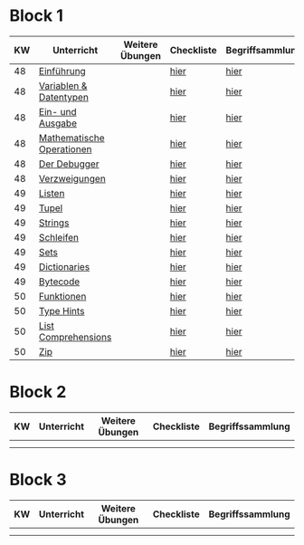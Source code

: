 # Block 1

| KW | Unterricht                                                          | Weitere Übungen | Checkliste                                        | Begriffsammlung                                            |
|----|---------------------------------------------------------------------|-----------------|---------------------------------------------------|------------------------------------------------------------|
| 48 | [Einführung](python_grundlagen/python_grundlagen/python_grundlagen.md)                |                 | [hier](python_grundlagen/python_grundlagen/checklist.md) | [hier](python_grundlagen/python_grundlagen/Begriffe.md)    |
| 48 | [Variablen & Datentypen](python_grundlagen/variables_types/variablen_datentypen.md) |                 | [hier](python_grundlagen/variablen_datentypen/checklist.md) | [hier](python_grundlagen/variablen_datentypen/Begriffe.md) |
| 48 | [Ein- und Ausgabe](python_grundlagen/input_output/input_output.md)               |                 | [hier](python_grundlagen/input_output/checklist.md) | [hier](python_grundlagen/input_output/Begriffe.md)   |
| 48 | [Mathematische Operationen](python_grundlagen/math_operations/math_operations.md)   |                 | [hier](python_grundlagen/math_operations/checklist.md) | [hier](python_grundlagen/math_operations/Begriffe.md) |
| 48 | [Der Debugger](python_grundlagen/debugging/debugging.md)                      |                 | [hier](python_grundlagen/debuggun/checklistg.md)  | [hier](python_grundlagen/debugging/Begriffe.md)      |
| 48 | [Verzweigungen](python_grundlagen/if_elif_else/if_elif_else.md)                  |                 | [hier](python_grundlagen/if_elif_els/checkliste.md) | [hier](python_grundlagen/if_elif_els/Begriffee.md)   |
| 49 | [Listen](python_grundlagen/lists/lists.md)                                |                 | [hier](python_grundlagen/list/checklists.md)      | [hier](python_grundlagen/lists/Begriffe.md)          |
| 49 | [Tupel](python_grundlagen/tupel/tupel.md)                                 |                 | [hier](python_grundlagen/tupel/checklist.md)            | [hier](python_grundlagen/tupel/Begriffe.md)          |
| 49 | [Strings](python_grundlagen/strings/strings.md)                             |                 | [hier](python_grundlagen/string/checklists.md)    | [hier](python_grundlagen/strin/Begriffeg.md)        |
| 49 | [Schleifen](python_grundlagen/loops/loops.md)                             |                 | [hier](python_grundlagen/loops/checklist.md)      | [hier](python_grundlagen/loops/Begriffe.md)         |
| 49 | [Sets](python_grundlagen/sets/sets.md)                                   |                 | [hier](python_grundlagen/sets/checklist.md)       | [hier](python_grundlagen/sets/Begriffe.md)          |
| 49 | [Dictionaries](python_grundlagen/dictionaries/dictionaries.md)                   |                 | [hier](python_grundlagen/dictionaries/checklist.md) | [hier](python_grundlagen/dictionaries/Begriffe.md)  |
| 49 | [Bytecode](python_grundlagen/bytecode/bytecode.md)                           |                 | [hier](python_grundlagen/bytecode/checklist.md)   | [hier](python_grundlagen/bytecode/Begriffe.md)      |
| 50 | [Funktionen](python_grundlagen/functions/functions.md)                        |                 | [hier](python_grundlagen/functions/checklist.md)   | [hier](python_grundlagen/functions/Begriffe.md)     |
| 50 | [Type Hints](python_grundlagen/type_hints/type_hints.md)                       |                 | [hier](python_grundlagen/type_hints/checklist.md)  | [hier](python_grundlagen/type_hints/Begriffe.md)    |
| 50 | [List Comprehensions](python_grundlagen/list_comp/list_comp.md)               |                 | [hier](python_grundlagen/list_comp/checklist.md)   | [hier](python_grundlagen/list_comp/Begriffe.md)     |
| 50 | [Zip](python_grundlagen/zip/zip.md)                                     |                 | [hier](python_grundlagen/zip/checklist.md)         | [hier](python_grundlagen/zip/Begriffe.md)           |

# Block 2

| KW  | Unterricht | Weitere Übungen | Checkliste | Begriffssammlung |
|-----|------------|-----------------|------------|------------------|
|     |            |                 |            |                  |
|     |            |                 |            |                  |

# Block 3

| KW  | Unterricht | Weitere Übungen | Checkliste | Begriffssammlung |
|-----|------------|-----------------|------------|------------------|
|     |            |                 |            |                  |
|     |            |                 |            |                  |


